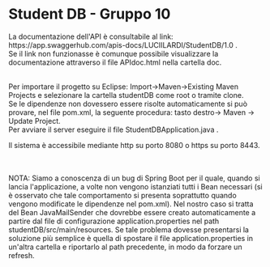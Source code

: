 <h1> Student DB - Gruppo 10 </h1>
La documentazione dell'API è consultabile al link: https://app.swaggerhub.com/apis-docs/LUCIILARDI/StudentDB/1.0 . <br/>
Se il link non funzionasse è comunque possibile visualizzare la documentazione attraverso il file APIdoc.html nella cartella doc. <br/> <br/>

Per importare il progetto su Eclipse: Import->Maven->Existing Maven Projects e selezionare la cartella studentDB come root o tramite clone. <br/>
Se le dipendenze non dovessero essere risolte automaticamente si può provare, nel file pom.xml, la seguente procedura: tasto destro-> Maven -> Update Project. <br/>
Per avviare il server eseguire il file StudentDBApplication.java . <br/>

Il sistema è accessibile mediante http su porto 8080 o https su porto 8443.

<br/> <br/> 
NOTA: Siamo a conoscenza di un bug di Spring Boot per il quale, quando si lancia l'applicazione, a volte non vengono istanziati tutti i Bean necessari (si è osservato che tale comportamento si presenta soprattutto quando vengono modificate le dipendenze nel pom.xml). Nel nostro caso si tratta del Bean JavaMailSender che dovrebbe essere creato automaticamente a partire dal file di configurazione application.properties nel path studentDB/src/main/resources. Se tale problema dovesse presentarsi la soluzione più semplice è quella di spostare il file application.properties in un'altra cartella e riportarlo al path precedente, in modo da forzare un refresh.

